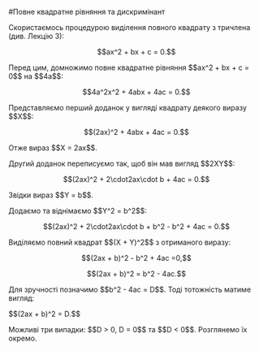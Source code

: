 #Повне квадратне рівняння та дискримiнант

<p>Скористаємось процедурою виділення повного квадрату з тричлена (див. Лекцію 3):</p>

<p align="center">$$ax^2 + bx + c = 0.$$</p>

<p>Перед цим, домножимо повне квадратне рівняння $$ax^2 + bx + c = 0$$ на $$4a$$:</p>

<p align="center">$$4a^2x^2 + 4abx + 4ac = 0.$$</p>

<p>Представляємо перший доданок у вигляді квадрату деякого виразу $$X$$:</p>

<p align="center">$$(2ax)^2 + 4abx + 4ac = 0.$$</p>

<p>Отже вираз $$X = 2ax$$.</p>

<p>Другий доданок переписуємо так, щоб він мав вигляд $$2XY$$:</p> 

<p align="center">$$(2ax)^2 + 2\cdot2ax\cdot b + 4ac = 0.$$</p>

<p>Звідки вираз $$Y = b$$.</p>

<p>Додаємо та віднімаємо $$Y^2 = b^2$$:</p>

<p align="center">$$(2ax)^2 + 2\cdot2ax\cdot b + b^2 - b^2 + 4ac = 0.$$</p>

<p>Виділяємо повний квадрат $$(X + Y)^2$$ з отриманого виразу:</p>

<p align="center">$$(2ax + b)^2 - b^2 + 4ac =0,$$</p>

<p align="center">$$(2ax + b)^2 = b^2 - 4ac.$$</p>

<p>Для зручності позначимо $$b^2 - 4ac = D$$. Тоді тотожність матиме вигляд:</p>

<p>$$(2ax + b)^2 = D.$$</p>

<p>Можливі три випадки: $$D > 0, D = 0$$ та $$D < 0$$. Розглянемо їх окремо.</p>


